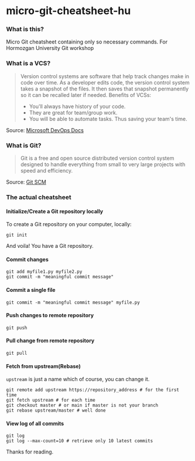 # micro-git-cheatsheet-hu

### What is this?

Micro Git cheatsheet containing only so necessary commands. For Hormozgan University Git workshop

### What is a VCS?

> Version control systems are software that help track changes make in code over time. As a developer edits code, the version control system takes a snapshot of the files. It then saves that snapshot permanently so it can be recalled later if needed.
> Benefits of VCSs:
> - You'll always have history of your code.
> - They are great for team/group work.
> - You will be able to automate tasks. Thus saving your team's time.

Source: [Microsoft DevOps Docs](https://docs.microsoft.com/en-us/devops/develop/git/what-is-version-control)

### What is Git?

> Git is a free and open source distributed version control system designed to handle everything from small to very large projects with speed and efficiency.

Source: [Git SCM](https://git-scm.com/)

### The actual cheatsheet

#### Initialize/Create a Git repository locally

To create a Git repository on your computer, locally:

```
git init
```

And voila! You have a Git repository.

#### Commit changes 

```
git add myfile1.py myfile2.py
git commit -m "meaningful commit message"
```

#### Commit a single file

```
git commit -m "meaningful commit message" myfile.py
```

#### Push changes to remote repository

```
git push
```

#### Pull change from remote repository

```
git pull
```

#### Fetch from upstream(Rebase)

`upstream` is just a name which of course, you can change it.

```
git remote add upstream https://repository_address # for the first time
git fetch upstream # for each time
git checkout master # or main if master is not your branch
git rebase upstream/master # well done
```

#### View log of all commits

```
git log
git log --max-count=10 # retrieve only 10 latest commits
```


Thanks for reading. 
